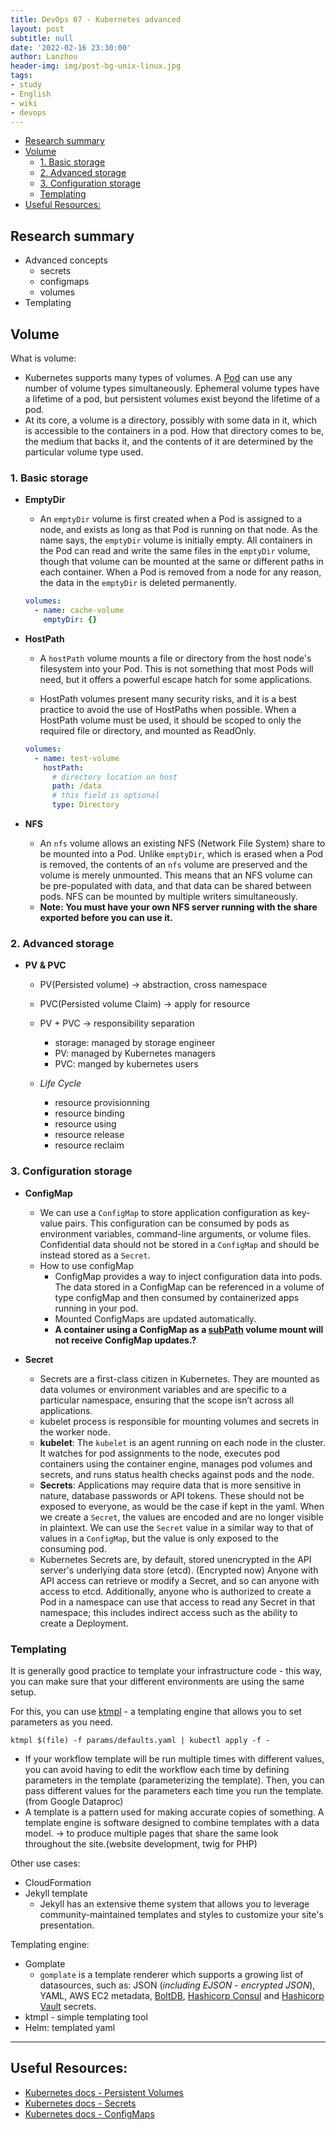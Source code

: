 ```yaml
---
title: DevOps 07 - Kubernetes advanced
layout: post
subtitle: null
date: '2022-02-16 23:30:00'
author: Lanzhou
header-img: img/post-bg-unix-linux.jpg
tags:
- study
- English
- wiki
- devops
---
```


- [Research summary](#research-summary)
- [Volume](#volume)
  - [1. Basic storage](#1-basic-storage)
  - [2. Advanced storage](#2-advanced-storage)
  - [3. Configuration storage](#3-configuration-storage)
  - [Templating](#templating)
- [Useful Resources:](#useful-resources)


## Research summary

- Advanced concepts
  - secrets
  - configmaps
  - volumes
- Templating

## Volume

What is volume:

- Kubernetes supports many types of volumes. A [Pod](https://kubernetes.io/docs/concepts/workloads/pods/) can use any number of volume types simultaneously. Ephemeral volume types have a lifetime of a pod, but persistent volumes exist beyond the lifetime of a pod.
- At its core, a volume is a directory, possibly with some data in it, which is accessible to the containers in a pod. How that directory comes to be, the medium that backs it, and the contents of it are determined by the particular volume type used.

### 1. Basic storage

- **EmptyDir**
    - An `emptyDir` volume is first created when a Pod is assigned to a node, and exists as long as that Pod is running on that node. As the name says, the `emptyDir` volume is initially empty. All containers in the Pod can read and write the same files in the `emptyDir` volume, though that volume can be mounted at the same or different paths in each container. When a Pod is removed from a node for any reason, the data in the `emptyDir` is deleted permanently.

    ```yaml
    volumes:
      - name: cache-volume
        emptyDir: {}
    ```

- **HostPath**
    - A `hostPath` volume mounts a file or directory from the host node's filesystem into your Pod. This is not something that most Pods will need, but it offers a powerful escape hatch for some applications.

    - HostPath volumes present many security risks, and it is a best practice to avoid the use of HostPaths when possible. When a HostPath volume must be used, it should be scoped to only the required file or directory, and mounted as ReadOnly.

    ```yaml
    volumes:
      - name: test-volume
        hostPath:
          # directory location on host
          path: /data
          # this field is optional
          type: Directory
    ```

- **NFS**
    - An `nfs` volume allows an existing NFS (Network File System) share to be mounted into a Pod. Unlike `emptyDir`, which is erased when a Pod is removed, the contents of an `nfs` volume are preserved and the volume is merely unmounted. This means that an NFS volume can be pre-populated with data, and that data can be shared between pods. NFS can be mounted by multiple writers simultaneously.
    - **Note: You must have your own NFS server running with the share exported before you can use it.**

### 2. Advanced storage

- **PV & PVC**

    - PV(Persisted volume) → abstraction, cross namespace
    - PVC(Persisted volume Claim) → apply for resource
    - PV + PVC → responsibility separation
        - storage: managed by storage engineer
        - PV: managed by Kubernetes managers
        - PVC: manged by kubernetes users

  - *Life Cycle*
      - resource provisionning
      - resource binding
      - resource using
      - resource release
      - resource reclaim

### 3. Configuration storage

- **ConfigMap**
    - We can use a `ConfigMap` to store application configuration as key-value pairs. This configuration can be consumed by pods as environment variables, command-line arguments, or volume files. Confidential data should not be stored in a `ConfigMap` and should be instead stored as a `Secret`.
    - How to use configMap
        - ConfigMap provides a way to inject configuration data into pods. The data stored in a ConfigMap can be referenced in a volume of type configMap and then consumed by containerized apps running in your pod.
        - Mounted ConfigMaps are updated automatically.
        - **A container using a ConfigMap as a [subPath](https://kubernetes.io/docs/concepts/storage/volumes/#using-subpath) volume mount will not receive ConfigMap updates.?**

- **Secret**
    - Secrets are a first-class citizen in Kubernetes. They are mounted as data volumes or environment variables and are specific to a particular namespace, ensuring that the scope isn’t across all applications.
    - kubelet process is responsible for mounting volumes and secrets in the worker node.
    - **kubelet**: The `kubelet` is an agent running on each node in the cluster. It watches for pod assignments to the node, executes pod containers using the container engine, manages pod volumes and secrets, and runs status health checks against pods and the node.
    - **Secrets**: Applications may require data that is more sensitive in nature, database passwords or API tokens. These should not be exposed to everyone, as would be the case if kept in the yaml. When we create a `Secret`, the values are encoded and are no longer visible in plaintext. We can use the `Secret` value in a similar way to that of values in a `ConfigMap`, but the value is only exposed to the consuming pod.
    - Kubernetes Secrets are, by default, stored unencrypted in the API server's underlying data store (etcd). (Encrypted now) Anyone with API access can retrieve or modify a Secret, and so can anyone with access to etcd. Additionally, anyone who is authorized to create a Pod in a namespace can use that access to read any Secret in that namespace; this includes indirect access such as the ability to create a Deployment.

### Templating

It is generally good practice to template your infrastructure code - this way, you can make sure that your different environments are using the same setup.

For this, you can use [ktmpl](https://github.com/jimmycuadra/ktmpl) - a templating engine that allows you to set parameters as you need.

`ktmpl $(file) -f params/defaults.yaml | kubectl apply -f -`

- If your workflow template will be run multiple times with different values, you can avoid having to edit the workflow each time by defining parameters in the template (parameterizing the template). Then, you can pass different values for the parameters each time you run the template. (from Google Dataproc)
- A template is a pattern used for making accurate copies of something. A template engine is software designed to combine templates with a data model. → to produce multiple pages that share the same look throughout the site.(website development, twig for PHP)

Other use cases:

- CloudFormation
- Jekyll template
    - Jekyll has an extensive theme system that allows you to leverage community-maintained templates and styles to customize your site's presentation.

Templating engine:

- Gomplate
    - `gomplate` is a template renderer which supports a growing list of datasources, such as: JSON (*including EJSON - encrypted JSON*), YAML, AWS EC2 metadata, [BoltDB](https://pkg.go.dev/go.etcd.io/bbolt), [Hashicorp Consul](https://www.consul.io/) and [Hashicorp Vault](https://www.vaultproject.io/) secrets.
- ktmpl - simple templating tool
- Helm: templated yaml

---
## Useful Resources:
- [Kubernetes docs - Persistent Volumes](https://kubernetes.io/docs/concepts/storage/persistent-volumes/)
- [Kubernetes docs - Secrets](https://kubernetes.io/docs/concepts/configuration/secret/)
- [Kubernetes docs - ConfigMaps](https://kubernetes.io/docs/concepts/configuration/configmap/)